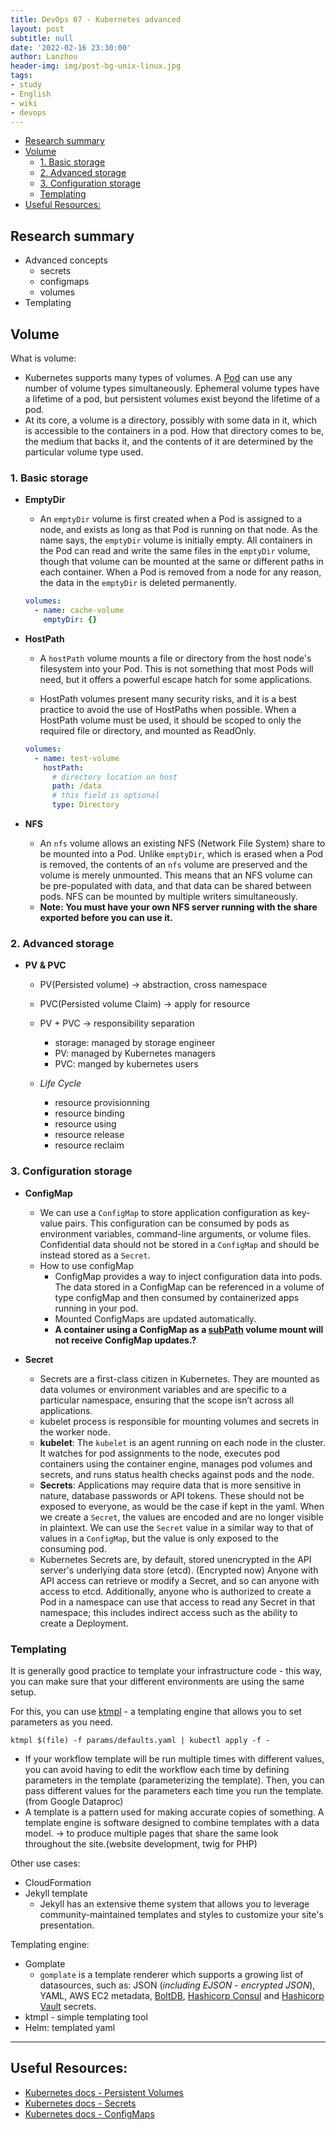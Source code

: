 ```yaml
---
title: DevOps 07 - Kubernetes advanced
layout: post
subtitle: null
date: '2022-02-16 23:30:00'
author: Lanzhou
header-img: img/post-bg-unix-linux.jpg
tags:
- study
- English
- wiki
- devops
---
```


- [Research summary](#research-summary)
- [Volume](#volume)
  - [1. Basic storage](#1-basic-storage)
  - [2. Advanced storage](#2-advanced-storage)
  - [3. Configuration storage](#3-configuration-storage)
  - [Templating](#templating)
- [Useful Resources:](#useful-resources)


## Research summary

- Advanced concepts
  - secrets
  - configmaps
  - volumes
- Templating

## Volume

What is volume:

- Kubernetes supports many types of volumes. A [Pod](https://kubernetes.io/docs/concepts/workloads/pods/) can use any number of volume types simultaneously. Ephemeral volume types have a lifetime of a pod, but persistent volumes exist beyond the lifetime of a pod.
- At its core, a volume is a directory, possibly with some data in it, which is accessible to the containers in a pod. How that directory comes to be, the medium that backs it, and the contents of it are determined by the particular volume type used.

### 1. Basic storage

- **EmptyDir**
    - An `emptyDir` volume is first created when a Pod is assigned to a node, and exists as long as that Pod is running on that node. As the name says, the `emptyDir` volume is initially empty. All containers in the Pod can read and write the same files in the `emptyDir` volume, though that volume can be mounted at the same or different paths in each container. When a Pod is removed from a node for any reason, the data in the `emptyDir` is deleted permanently.

    ```yaml
    volumes:
      - name: cache-volume
        emptyDir: {}
    ```

- **HostPath**
    - A `hostPath` volume mounts a file or directory from the host node's filesystem into your Pod. This is not something that most Pods will need, but it offers a powerful escape hatch for some applications.

    - HostPath volumes present many security risks, and it is a best practice to avoid the use of HostPaths when possible. When a HostPath volume must be used, it should be scoped to only the required file or directory, and mounted as ReadOnly.

    ```yaml
    volumes:
      - name: test-volume
        hostPath:
          # directory location on host
          path: /data
          # this field is optional
          type: Directory
    ```

- **NFS**
    - An `nfs` volume allows an existing NFS (Network File System) share to be mounted into a Pod. Unlike `emptyDir`, which is erased when a Pod is removed, the contents of an `nfs` volume are preserved and the volume is merely unmounted. This means that an NFS volume can be pre-populated with data, and that data can be shared between pods. NFS can be mounted by multiple writers simultaneously.
    - **Note: You must have your own NFS server running with the share exported before you can use it.**

### 2. Advanced storage

- **PV & PVC**

    - PV(Persisted volume) → abstraction, cross namespace
    - PVC(Persisted volume Claim) → apply for resource
    - PV + PVC → responsibility separation
        - storage: managed by storage engineer
        - PV: managed by Kubernetes managers
        - PVC: manged by kubernetes users

  - *Life Cycle*
      - resource provisionning
      - resource binding
      - resource using
      - resource release
      - resource reclaim

### 3. Configuration storage

- **ConfigMap**
    - We can use a `ConfigMap` to store application configuration as key-value pairs. This configuration can be consumed by pods as environment variables, command-line arguments, or volume files. Confidential data should not be stored in a `ConfigMap` and should be instead stored as a `Secret`.
    - How to use configMap
        - ConfigMap provides a way to inject configuration data into pods. The data stored in a ConfigMap can be referenced in a volume of type configMap and then consumed by containerized apps running in your pod.
        - Mounted ConfigMaps are updated automatically.
        - **A container using a ConfigMap as a [subPath](https://kubernetes.io/docs/concepts/storage/volumes/#using-subpath) volume mount will not receive ConfigMap updates.?**

- **Secret**
    - Secrets are a first-class citizen in Kubernetes. They are mounted as data volumes or environment variables and are specific to a particular namespace, ensuring that the scope isn’t across all applications.
    - kubelet process is responsible for mounting volumes and secrets in the worker node.
    - **kubelet**: The `kubelet` is an agent running on each node in the cluster. It watches for pod assignments to the node, executes pod containers using the container engine, manages pod volumes and secrets, and runs status health checks against pods and the node.
    - **Secrets**: Applications may require data that is more sensitive in nature, database passwords or API tokens. These should not be exposed to everyone, as would be the case if kept in the yaml. When we create a `Secret`, the values are encoded and are no longer visible in plaintext. We can use the `Secret` value in a similar way to that of values in a `ConfigMap`, but the value is only exposed to the consuming pod.
    - Kubernetes Secrets are, by default, stored unencrypted in the API server's underlying data store (etcd). (Encrypted now) Anyone with API access can retrieve or modify a Secret, and so can anyone with access to etcd. Additionally, anyone who is authorized to create a Pod in a namespace can use that access to read any Secret in that namespace; this includes indirect access such as the ability to create a Deployment.

### Templating

It is generally good practice to template your infrastructure code - this way, you can make sure that your different environments are using the same setup.

For this, you can use [ktmpl](https://github.com/jimmycuadra/ktmpl) - a templating engine that allows you to set parameters as you need.

`ktmpl $(file) -f params/defaults.yaml | kubectl apply -f -`

- If your workflow template will be run multiple times with different values, you can avoid having to edit the workflow each time by defining parameters in the template (parameterizing the template). Then, you can pass different values for the parameters each time you run the template. (from Google Dataproc)
- A template is a pattern used for making accurate copies of something. A template engine is software designed to combine templates with a data model. → to produce multiple pages that share the same look throughout the site.(website development, twig for PHP)

Other use cases:

- CloudFormation
- Jekyll template
    - Jekyll has an extensive theme system that allows you to leverage community-maintained templates and styles to customize your site's presentation.

Templating engine:

- Gomplate
    - `gomplate` is a template renderer which supports a growing list of datasources, such as: JSON (*including EJSON - encrypted JSON*), YAML, AWS EC2 metadata, [BoltDB](https://pkg.go.dev/go.etcd.io/bbolt), [Hashicorp Consul](https://www.consul.io/) and [Hashicorp Vault](https://www.vaultproject.io/) secrets.
- ktmpl - simple templating tool
- Helm: templated yaml

---
## Useful Resources:
- [Kubernetes docs - Persistent Volumes](https://kubernetes.io/docs/concepts/storage/persistent-volumes/)
- [Kubernetes docs - Secrets](https://kubernetes.io/docs/concepts/configuration/secret/)
- [Kubernetes docs - ConfigMaps](https://kubernetes.io/docs/concepts/configuration/configmap/)